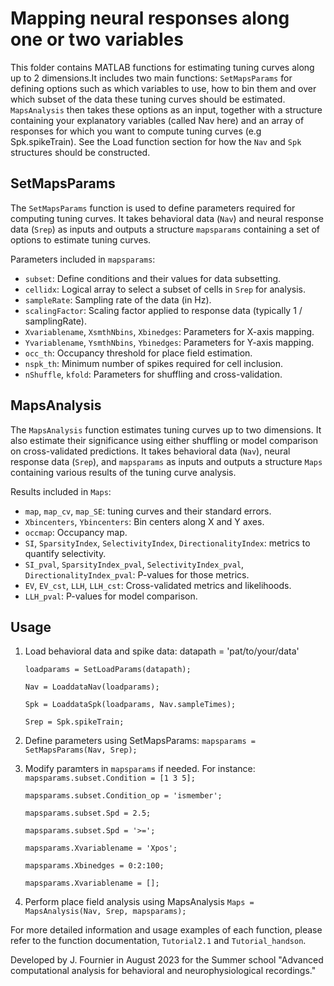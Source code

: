 # Mapping neural responses along one or two variables

This folder contains MATLAB functions for estimating tuning curves along up to 2 dimensions.It includes two main functions: `SetMapsParams` for defining options such as
which variables to use, how to bin them and over which subset of the data these tuning curves should be estimated. `MapsAnalysis` then takes these options as an input,
together with a structure containing your explanatory variables (called Nav here) and an array of responses for which you want to compute tuning curves (e.g Spk.spikeTrain).
See the Load function section for how the `Nav` and `Spk` structures should be constructed.

## SetMapsParams

The `SetMapsParams` function is used to define parameters required for computing tuning curves. 
It takes behavioral data (`Nav`) and neural response data (`Srep`) as inputs and outputs a structure `mapsparams` containing a set of options to estimate tuning curves.

Parameters included in `mapsparams`:
- `subset`: Define conditions and their values for data subsetting.
- `cellidx`: Logical array to select a subset of cells in `Srep` for analysis.
- `sampleRate`: Sampling rate of the data (in Hz).
- `scalingFactor`: Scaling factor applied to response data (typically 1 / samplingRate).
- `Xvariablename`, `XsmthNbins`, `Xbinedges`: Parameters for X-axis mapping.
- `Yvariablename`, `YsmthNbins`, `Ybinedges`: Parameters for Y-axis mapping.
- `occ_th`: Occupancy threshold for place field estimation.
- `nspk_th`: Minimum number of spikes required for cell inclusion.
- `nShuffle`, `kfold`: Parameters for shuffling and cross-validation.

## MapsAnalysis

The `MapsAnalysis` function estimates tuning curves up to two dimensions. It also estimate their significance using either shuffling or model comparison on cross-validated predictions. 
It takes behavioral data (`Nav`), neural response data (`Srep`), and `mapsparams` as inputs and outputs a structure `Maps` containing various results of the tuning curve analysis.

Results included in `Maps`:
- `map`, `map_cv`, `map_SE`: tuning curves and their standard errors.
- `Xbincenters`, `Ybincenters`: Bin centers along X and Y axes.
- `occmap`: Occupancy map.
- `SI`, `SparsityIndex`, `SelectivityIndex`, `DirectionalityIndex`: metrics to quantify selectivity.
- `SI_pval`, `SparsityIndex_pval`, `SelectivityIndex_pval`, `DirectionalityIndex_pval`: P-values for those metrics.
- `EV`, `EV_cst`, `LLH`, `LLH_cst`: Cross-validated metrics and likelihoods.
- `LLH_pval`: P-values for model comparison.

## Usage

1. Load behavioral data and spike data:
datapath = 'pat/to/your/data'

    `loadparams = SetLoadParams(datapath);`

    `Nav = LoaddataNav(loadparams);`

    `Spk = LoaddataSpk(loadparams, Nav.sampleTimes);`

    `Srep = Spk.spikeTrain;`

2. Define parameters using SetMapsParams: 
    `mapsparams = SetMapsParams(Nav, Srep);`

3. Modify paramters in `mapsparams` if needed. For instance:
    `mapsparams.subset.Condition = [1 3 5];`
   
    `mapsparams.subset.Condition_op = 'ismember';`
   
    `mapsparams.subset.Spd = 2.5;`
   
    `mapsparams.subset.Spd = '>=';`

    `mapsparams.Xvariablename = 'Xpos';`
   
    `mapsparams.Xbinedges = 0:2:100;`

    `mapsparams.Xvariablename = [];`

5. Perform place field analysis using MapsAnalysis
    `Maps = MapsAnalysis(Nav, Srep, mapsparams);`

For more detailed information and usage examples of each function, please refer to the function documentation, `Tutorial2.1` and `Tutorial_handson`.

Developed by J. Fournier in August 2023 for the Summer school "Advanced computational analysis for behavioral and neurophysiological recordings."
